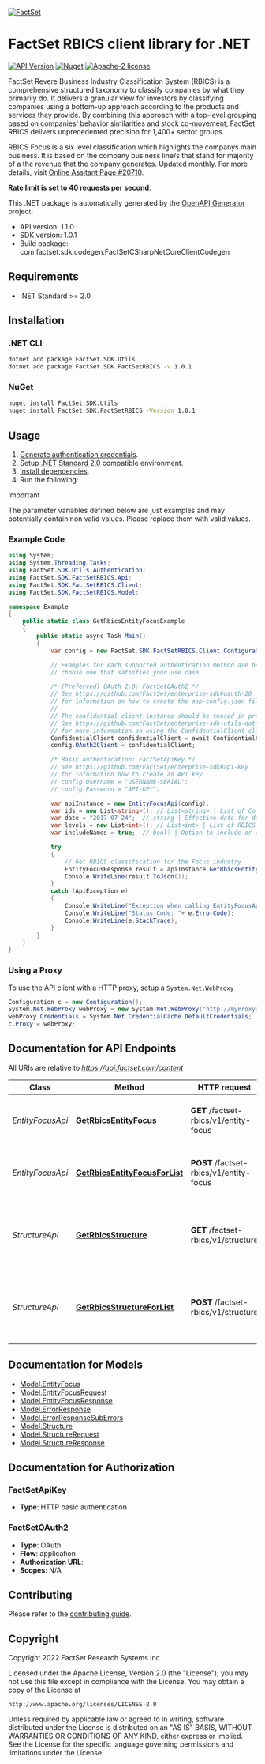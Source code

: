 [![FactSet](https://raw.githubusercontent.com/factset/enterprise-sdk/main/docs/images/factset-logo.svg)](https://www.factset.com)

# FactSet RBICS client library for .NET

[![API Version](https://img.shields.io/badge/api-v1.1.0-blue)]()
[![Nuget](https://img.shields.io/badge/nuget-v1.0.1-orange)](https://www.nuget.org/packages/FactSet.SDK.FactSetRBICS/1.0.1)
[![Apache-2 license](https://img.shields.io/badge/license-Apache2-brightgreen.svg)](https://www.apache.org/licenses/LICENSE-2.0)

FactSet Revere Business Industry Classification System (RBICS) is a comprehensive structured taxonomy to classify companies by what they primarily do. It delivers a granular view for investors by classifying companies using a bottom-up approach according to the products and services they provide. By combining this approach with a top-level grouping based on companies' behavior similarities and stock co-movement, FactSet RBICS delivers unprecedented precision for 1,400+ sector groups.

RBICS Focus is a six level classification which highlights the companys main business. It is based on the company business line/s that stand for majority of a the revenue that the company generates. Updated monthly. For more details, visit [Online Assitant Page #20710](https://oa.apps.factset.com/pages/20710).<p><b>Rate limit is set to 40 requests per second</b>.</p>


This .NET package is automatically generated by the [OpenAPI Generator](https://openapi-generator.tech) project:

- API version: 1.1.0
- SDK version: 1.0.1
- Build package: com.factset.sdk.codegen.FactSetCSharpNetCoreClientCodegen

## Requirements

* .NET Standard >= 2.0

## Installation

### .NET CLI

```bash
dotnet add package FactSet.SDK.Utils
dotnet add package FactSet.SDK.FactSetRBICS -v 1.0.1
```

### NuGet

```bash
nuget install FactSet.SDK.Utils
nuget install FactSet.SDK.FactSetRBICS -Version 1.0.1
```

## Usage

1. [Generate authentication credentials](../../../../README.md#authentication).
2. Setup [.NET Standard 2.0](https://docs.microsoft.com/en-us/dotnet/standard/net-standard?tabs=net-standard-2-0) compatible environment.
3. [Install dependencies](#installation).
4. Run the following:

> [!IMPORTANT]
> The parameter variables defined below are just examples and may potentially contain non valid values. Please replace them with valid values.

### Example Code

```csharp
using System;
using System.Threading.Tasks;
using FactSet.SDK.Utils.Authentication;
using FactSet.SDK.FactSetRBICS.Api;
using FactSet.SDK.FactSetRBICS.Client;
using FactSet.SDK.FactSetRBICS.Model;

namespace Example
{
    public static class GetRbicsEntityFocusExample
    {
        public static async Task Main()
        {
            var config = new FactSet.SDK.FactSetRBICS.Client.Configuration();

            // Examples for each supported authentication method are below,
            // choose one that satisfies your use case.

            /* (Preferred) OAuth 2.0: FactSetOAuth2 */
            // See https://github.com/FactSet/enterprise-sdk#oauth-20
            // for information on how to create the app-config.json file
            //
            // The confidential client instance should be reused in production environments.
            // See https://github.com/FactSet/enterprise-sdk-utils-dotnet#authentication
            // for more information on using the ConfidentialClient class
            ConfidentialClient confidentialClient = await ConfidentialClient.CreateAsync("/path/to/app-config.json");
            config.OAuth2Client = confidentialClient;

            /* Basic authentication: FactSetApiKey */
            // See https://github.com/FactSet/enterprise-sdk#api-key
            // for information how to create an API key
            // config.Username = "USERNAME-SERIAL";
            // config.Password = "API-KEY";

            var apiInstance = new EntityFocusApi(config);
            var ids = new List<string>(); // List<string> | List of Company identifiers. Accepted identifiers include Ticker-Exchange, Ticker-Regions, CUSIPs, ISINs, SEDOLs, or FactSet Permanent Ids, such as -R, -L, or -E.<p>**ids limit = 2500 per request**</p>    Make note, GET Method URL request lines are also limited to a total length of 8192 bytes (8KB). In cases where the service allows for thousands of ids, which may lead to exceeding this request line limit of 8KB, its advised for any requests with large request lines to be requested through the respective \"POST\" method.</p> 
            var date = "2017-07-24";  // string | Effective date for data expressed in YYYY-MM-DD format. If no date is requested, the default behavior is to return the full history for the requested entity. (optional) 
            var levels = new List<int>(); // List<int> | List of RBICS industry levels to include in the response. **By default if left blank, all levels are returned.** (optional) 
            var includeNames = true;  // bool? | Option to include or exclude industry Names and the L6 Description. true = Include Names; false = Exclude Names. (optional)  (default to true)

            try
            {
                // Get RBICS classification for the Focus industry
                EntityFocusResponse result = apiInstance.GetRbicsEntityFocus(ids, date, levels, includeNames);
                Console.WriteLine(result.ToJson());
            }
            catch (ApiException e)
            {
                Console.WriteLine("Exception when calling EntityFocusApi.GetRbicsEntityFocus: " + e.Message );
                Console.WriteLine("Status Code: "+ e.ErrorCode);
                Console.WriteLine(e.StackTrace);
            }
        }
    }
}
```

### Using a Proxy

To use the API client with a HTTP proxy, setup a `System.Net.WebProxy`

```csharp
Configuration c = new Configuration();
System.Net.WebProxy webProxy = new System.Net.WebProxy("http://myProxyUrl:80/");
webProxy.Credentials = System.Net.CredentialCache.DefaultCredentials;
c.Proxy = webProxy;
```

## Documentation for API Endpoints

All URIs are relative to *https://api.factset.com/content*

Class | Method | HTTP request | Description
------------ | ------------- | ------------- | -------------
*EntityFocusApi* | [**GetRbicsEntityFocus**](https://github.com/FactSet/enterprise-sdk/tree/main/code/dotnet/FactSetRBICS/v1/docs/EntityFocusApi.md#getrbicsentityfocus) | **GET** /factset-rbics/v1/entity-focus | Get RBICS classification for the Focus industry
*EntityFocusApi* | [**GetRbicsEntityFocusForList**](https://github.com/FactSet/enterprise-sdk/tree/main/code/dotnet/FactSetRBICS/v1/docs/EntityFocusApi.md#getrbicsentityfocusforlist) | **POST** /factset-rbics/v1/entity-focus | Get RBICS classification for the Focus industry
*StructureApi* | [**GetRbicsStructure**](https://github.com/FactSet/enterprise-sdk/tree/main/code/dotnet/FactSetRBICS/v1/docs/StructureApi.md#getrbicsstructure) | **GET** /factset-rbics/v1/structure | Get the full RBICS Taxonomy Structure Ids, Names, and effective periods.
*StructureApi* | [**GetRbicsStructureForList**](https://github.com/FactSet/enterprise-sdk/tree/main/code/dotnet/FactSetRBICS/v1/docs/StructureApi.md#getrbicsstructureforlist) | **POST** /factset-rbics/v1/structure | Get the full RBICS Taxonomy Structure Ids, Names, and effective periods.


## Documentation for Models

 - [Model.EntityFocus](https://github.com/FactSet/enterprise-sdk/tree/main/code/dotnet/FactSetRBICS/v1/docs/EntityFocus.md)
 - [Model.EntityFocusRequest](https://github.com/FactSet/enterprise-sdk/tree/main/code/dotnet/FactSetRBICS/v1/docs/EntityFocusRequest.md)
 - [Model.EntityFocusResponse](https://github.com/FactSet/enterprise-sdk/tree/main/code/dotnet/FactSetRBICS/v1/docs/EntityFocusResponse.md)
 - [Model.ErrorResponse](https://github.com/FactSet/enterprise-sdk/tree/main/code/dotnet/FactSetRBICS/v1/docs/ErrorResponse.md)
 - [Model.ErrorResponseSubErrors](https://github.com/FactSet/enterprise-sdk/tree/main/code/dotnet/FactSetRBICS/v1/docs/ErrorResponseSubErrors.md)
 - [Model.Structure](https://github.com/FactSet/enterprise-sdk/tree/main/code/dotnet/FactSetRBICS/v1/docs/Structure.md)
 - [Model.StructureRequest](https://github.com/FactSet/enterprise-sdk/tree/main/code/dotnet/FactSetRBICS/v1/docs/StructureRequest.md)
 - [Model.StructureResponse](https://github.com/FactSet/enterprise-sdk/tree/main/code/dotnet/FactSetRBICS/v1/docs/StructureResponse.md)


## Documentation for Authorization


### FactSetApiKey

- **Type**: HTTP basic authentication


### FactSetOAuth2

- **Type**: OAuth
- **Flow**: application
- **Authorization URL**: 
- **Scopes**: N/A


## Contributing

Please refer to the [contributing guide](../../../../CONTRIBUTING.md).

## Copyright

Copyright 2022 FactSet Research Systems Inc

Licensed under the Apache License, Version 2.0 (the "License");
you may not use this file except in compliance with the License.
You may obtain a copy of the License at

    http://www.apache.org/licenses/LICENSE-2.0

Unless required by applicable law or agreed to in writing, software
distributed under the License is distributed on an "AS IS" BASIS,
WITHOUT WARRANTIES OR CONDITIONS OF ANY KIND, either express or implied.
See the License for the specific language governing permissions and
limitations under the License.
